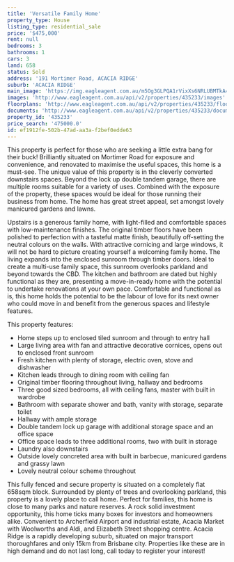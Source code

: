 ```yaml
---
title: 'Versatile Family Home'
property_type: House
listing_type: residential_sale
price: '$475,000'
rent: null
bedrooms: 3
bathrooms: 1
cars: 3
land: 658
status: Sold
address: '191 Mortimer Road, ACACIA RIDGE'
suburb: 'ACACIA RIDGE'
main_image: 'https://img.eagleagent.com.au/m5Og3GLPQA1rVixXs6NRLUBMTkA=/1280x854/smart/https://s3-us-west-2.amazonaws.com/eagleagent-orig/images/6822033/128490006-image-M.jpg'
images: 'http://www.eagleagent.com.au/api/v2/properties/435233/images'
floorplans: 'http://www.eagleagent.com.au/api/v2/properties/435233/floorplans'
documents: 'http://www.eagleagent.com.au/api/v2/properties/435233/documents'
property_id: '435233'
price_search: '475000.0'
id: ef1912fe-502b-47ad-aa3a-f2bef0edde63
---
```

This property is perfect for those who are seeking a little extra bang for their buck! Brilliantly situated on Mortimer Road for exposure and convenience, and renovated to maximise the useful spaces, this home is a must-see. The unique value of this property is in the cleverly converted downstairs spaces. Beyond the lock up double tandem garage, there are multiple rooms suitable for a variety of uses. Combined with the exposure of the property, these spaces would be ideal for those running their business from home. The home has great street appeal, set amongst lovely manicured gardens and lawns.

Upstairs is a generous family home, with light-filled and comfortable spaces with low-maintenance finishes. The original timber floors have been polished to perfection with a tasteful matte finish, beautifully off-setting the neutral colours on the walls. With attractive cornicing and large windows, it will not be hard to picture creating yourself a welcoming family home. The living expands into the enclosed sunroom through timber doors. Ideal to create a multi-use family space, this sunroom overlooks parkland and beyond towards the CBD. The kitchen and bathroom are dated but highly functional as they are, presenting a move-in-ready home with the potential to undertake renovations at your own pace. Comfortable and functional as is, this home holds the potential to be the labour of love for its next owner who could move in and benefit from the generous spaces and lifestyle features.

This property features:

*  Home steps up to enclosed tiled sunroom and through to entry hall
*  Large living area with fan and attractive decorative cornices, opens out to enclosed front sunroom
*  Fresh kitchen with plenty of storage, electric oven, stove and dishwasher
*  Kitchen leads through to dining room with ceiling fan
*  Original timber flooring throughout living, hallway and bedrooms
*  Three good sized bedrooms, all with ceiling fans, master with built in wardrobe
*  Bathroom with separate shower and bath, vanity with storage, separate toilet
*  Hallway with ample storage
*  Double tandem lock up garage with additional storage space and an office space
*  Office space leads to three additional rooms, two with built in storage
*  Laundry also downstairs
*  Outside lovely concreted area with built in barbecue, manicured gardens and grassy lawn
*  Lovely neutral colour scheme throughout

This fully fenced and secure property is situated on a completely flat 658sqm block. Surrounded by plenty of trees and overlooking parkland, this property is a lovely place to call home. Perfect for families, this home is close to many parks and nature reserves. A rock solid investment opportunity, this home ticks many boxes for investors and homeowners alike. Convenient to Archerfield Airport and industrial estate, Acacia Market with Woolworths and Aldi, and Elizabeth Street shopping centre. Acacia Ridge is a rapidly developing suburb, situated on major transport thoroughfares and only 15km from Brisbane city. Properties like these are in high demand and do not last long, call today to register your interest!